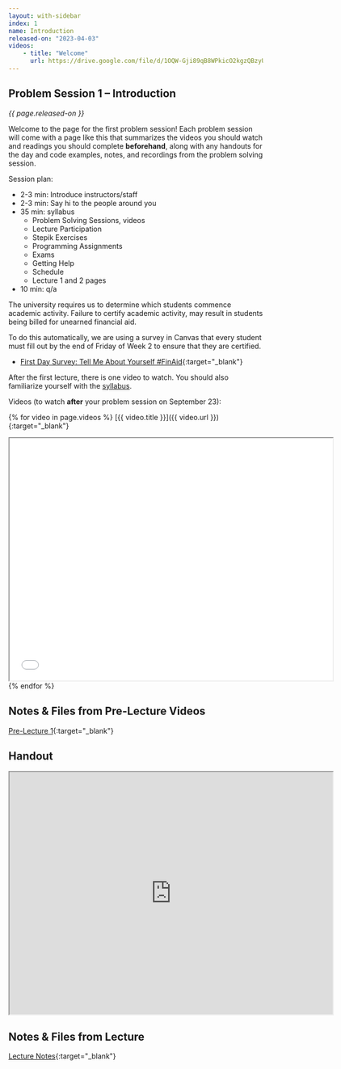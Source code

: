 ```yaml
---
layout: with-sidebar
index: 1
name: Introduction
released-on: "2023-04-03"
videos:
    - title: "Welcome"
      url: https://drive.google.com/file/d/1OQW-Gji89qB8WPkicO2kgzQBzyUauC7F
---
```


## Problem Session 1 – Introduction

_{{ page.released-on }}_

Welcome to the page for the first problem session! Each problem session will
come with a page like this that summarizes the videos you should watch and
readings you should complete **beforehand**, along with any handouts for the day
and code examples, notes, and recordings from the problem solving session.

Session plan:
- 2-3 min: Introduce instructors/staff
- 2-3 min: Say hi to the people around you
- 35 min: syllabus
    - Problem Solving Sessions, videos
    - Lecture Participation
    - Stepik Exercises
    - Programming Assignments
    - Exams
    - Getting Help
    - Schedule
    - Lecture 1 and 2 pages
- 10 min: q/a

The university requires us to determine which students commence academic activity. Failure to certify academic activity, may result in students being billed for unearned financial aid.

To do this automatically, we are using a survey in Canvas that every student must fill out by the end of Friday of Week 2 to ensure that they are certified.
- [First Day Survey: Tell Me About Yourself #FinAid](https://canvas.ucsd.edu/courses/45403/quizzes/133769){:target="_blank"}

After the first lecture, there is one video to watch. You should also familiarize
yourself with the [syllabus](../syllabus.html).

Videos (to watch **after** your problem session on September 23):

{% for video in page.videos %}
[{{ video.title }}]({{ video.url }}){:target="_blank"}

<iframe src="{{ video.url }}/preview" width="640" height="480" allow="autoplay"></iframe>
{% endfor %}

## Notes & Files from Pre-Lecture Videos

[Pre-Lecture 1](https://github.com/ucsd-cse12-sp23/ucsd-cse12-sp23.github.io/tree/main/_pre-lectures/lecture-01){:target="_blank"}

## Handout

<iframe src="https://drive.google.com/file/d/116uXHVwysfwaJmPqaF9tO1-UYURHIYEC/preview" width="640" height="480" allow="autoplay"></iframe>

## Notes & Files from Lecture 

[Lecture Notes](https://github.com/ucsd-cse12-sp23/ucsd-cse12-sp23.github.io/tree/main/_lectures/lecture-01){:target="_blank"}
